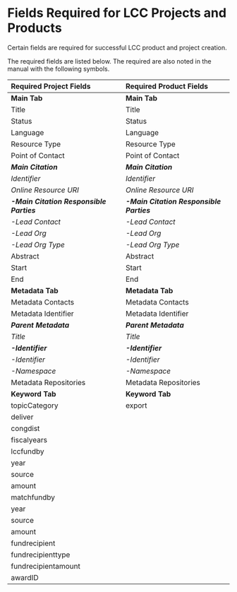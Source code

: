 # Fields Required for LCC Projects and Products

Certain fields are required for successful LCC product and project creation.

The required fields are listed below. The required are also noted in the manual with the following symbols.

| Required Project Fields | Required Product Fields |
| :--- | :--- |
| **Main Tab** | **Main Tab** |
| Title | Title |
| Status | Status |
| Language | Language |
| Resource Type | Resource Type |
| Point of Contact | Point of Contact |
| _**Main Citation**_ | _**Main Citation**_ |
| _Identifier_ | _Identifier_ |
| _Online Resource URI_ | _Online Resource URI_ |
| _**-Main Citation Responsible Parties**_ | _**-Main Citation Responsible Parties**_ |
| _-Lead Contact_ | _-Lead Contact_ |
| _-Lead Org_ | _-Lead Org_ |
| _-Lead Org Type_ | _-Lead Org Type_ |
| Abstract | Abstract |
| Start | Start |
| End | End |
| **Metadata Tab** | **Metadata Tab** |
| Metadata Contacts | Metadata Contacts |
| Metadata Identifier | Metadata Identifier |
| _**Parent Metadata**_ | _**Parent Metadata**_ |
| _Title_ | _Title_ |
| _**-Identifier**_ | _**-Identifier**_ |
| _-Identifier_ | _-Identifier_ |
| _-Namespace_ | _-Namespace_ |
| Metadata Repositories | Metadata Repositories |
| **Keyword Tab** | **Keyword Tab** |
| topicCategory | export |
| deliver |  |
| congdist |  |
| fiscalyears |  |
| lccfundby |  |
| year |  |
| source |  |
| amount |  |
| matchfundby |  |
| year |  |
| source |  |
| amount |  |
| fundrecipient |  |
| fundrecipienttype |  |
| fundrecipientamount |  |
| awardID |  |



